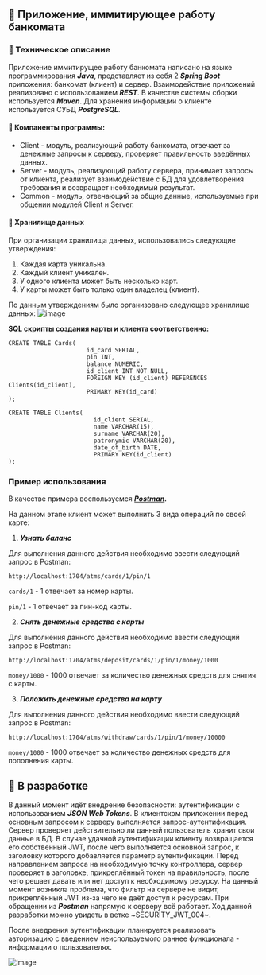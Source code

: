 ## :atm: Приложение, иммитирующее работу банкомата 

### :pencil: Техническое описание 
Приложение иммитирущее работу банкомата написано на языке программирования ***Java***, представляет из себя 2 ***Spring Boot*** приложения: банкомат (клиент) и сервер. Взаимодействие приложений реализовано с использованием ***REST***. В качестве системы сборки используется ***Maven***. Для хранения информации о клиенте используется СУБД ***PostgreSQL***.

#### :file_folder: Компаненты программы: 
- Client - модуль, реализующий работу банкомата, отвечает за денежные запросы к серверу, проверяет правильность введённых данных.
- Server - модуль, реализующий работу сервера, принимает запросы от клиента, реализует взаимодействие с БД для удовлетворения требования и возвращает необходимый результат.
- Common - модуль, отвечающий за общие данные, используемые при общении модулей Client и Server.

#### :floppy_disk: Хранилище данных 
При организации хранилища данных, использовались следующие утверждения:
1) Каждая карта уникальна.
2) Каждый клиент уникален.
3) У одного клиента может быть несколько карт.
4) У карты может быть только один владелец (клиент).

По данным утверждениям было организовано следующее хранилище данных:
![image](https://user-images.githubusercontent.com/59023791/162625353-d92a9025-9a86-4478-a59c-82d771b64db2.png)

**SQL скрипты создания карты и клиента соответственно:**
```
CREATE TABLE Cards(
                      id_card SERIAL,
                      pin INT,
                      balance NUMERIC,
                      id_client INT NOT NULL,
                      FOREIGN KEY (id_client) REFERENCES Clients(id_client),
                      PRIMARY KEY(id_card)
);
```

```
CREATE TABLE Clients(
                        id_client SERIAL,
                        name VARCHAR(15),
                        surname VARCHAR(20),
                        patronymic VARCHAR(20),
                        date_of_birth DATE,
                        PRIMARY KEY(id_client)
);
```
### Пример использования
В качестве примера воспользуемся ***[Postman](https://www.postman.com/company/about-postman/).***
   
На данном этапе клиент может выполнить 3 вида операций по своей карте:
1) ***Узнать баланс***           
    
Для выполнения данного действия необходимо ввести следующий запрос в Postman:
```
http://localhost:1704/atms/cards/1/pin/1 
``` 
`cards/1` - 1 отвечает за номер карты.
   
`pin/1` - 1 отвечает за пин-код карты.

2) ***Снять денежные средства с карты***   

Для выполнения данного действия необходимо ввести следующий запрос в Postman:
```
http://localhost:1704/atms/deposit/cards/1/pin/1/money/1000
```
   
`money/1000` - 1000 отвечает за количество денежных средств для снятия с карты.
   
3) ***Положить денежные средства на карту***
   
Для выполнения данного действия необходимо ввести следующий запрос в Postman:
```
http://localhost:1704/atms/withdraw/cards/1/pin/1/money/10000 
```
`money/1000` - 1000 отвечает за количество денежных средств для пополнения карты.
   

## :speech_balloon: В разработке 
В данный момент идёт внедрение безопасности: аутентификации с использованием ***JSON Web Tokens***.
В клиентском приложении перед основным запросом к серверу выполняется запрос-аутентификация. Сервер проверяет действительно ли данный пользователь хранит свои данные в БД. В случае удачной аутентификации клиенту возвращается его собственный JWT, после чего выполняется основной запрос, к заголовку которого добавляется параметр аутентификации. Перед направлением запроса на необходимую точку контроллера, сервер проверяет в заголовке, прикреплённый токен на правильность, после чего решает давать или нет доступ к необходимому ресурсу.
На данный момент возникла проблема, что фильтр на сервере не видит, прикреплённый JWT из-за чего не даёт доступ к ресурсам. При обращении из ***Postman*** напрямую к серверу всё работает.
Ход данной разработки можно увидеть в ветке ~SECURITY_JWT_004~.
   
После внедрения аутентификации планируется реализовать авторизацию с введением неиспользуемого раннее функционала - информации о пользователях.

![image](https://user-images.githubusercontent.com/59023791/162626773-e95b9cda-928e-4474-8b9d-e8770f2d9346.png)
